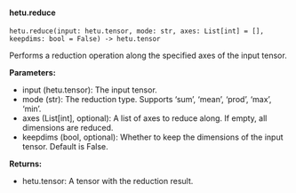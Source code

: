 #### hetu.reduce

```
hetu.reduce(input: hetu.tensor, mode: str, axes: List[int] = [], keepdims: bool = False) -> hetu.tensor
```

Performs a reduction operation along the specified axes of the input tensor.

**Parameters:**

* input (hetu.tensor): The input tensor.
* mode (str): The reduction type. Supports ‘sum’, ‘mean’, ‘prod’, ‘max’, ‘min’.
* axes (List[int], optional): A list of axes to reduce along. If empty, all dimensions are reduced.
* keepdims (bool, optional): Whether to keep the dimensions of the input tensor. Default is False.

**Returns:**

* hetu.tensor: A tensor with the reduction result.


